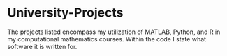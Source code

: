 # University-Projects
The projects listed encompass my utilization of MATLAB, Python, and R in my computational mathematics courses. Within the code I state what software it is written for.
